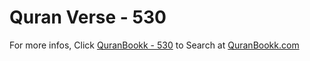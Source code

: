 # Quran Verse - 530 

For more infos, Click [QuranBookk - 530](https://www.quranbookk.com/quran/search?q=530) to Search at [QuranBookk.com](http://quranbookk.com/)